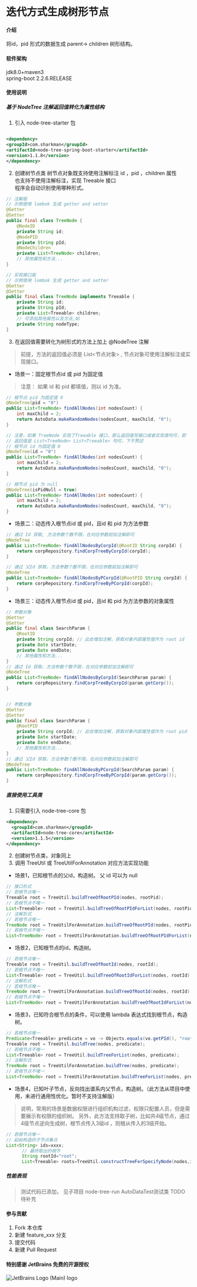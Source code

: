# 迭代方式生成树形节点

#### 介绍
将id，pid 形式的数据生成 parent-> children 树形结构。

#### 软件架构
jdk8.0+maven3  
spring-boot 2.2.6.RELEASE

#### 使用说明
##### 基于 NodeTree 注解返回值转化为属性结构
1. 引入 node-tree-starter 包

  ```xml

<dependency>
  <groupId>com.sharkman</groupId>
  <artifactId>node-tree-spring-boot-starter</artifactId>
  <version>1.1.8</version>
</dependency>
  ```

2. 创建树节点类
  树节点对象既支持使用注解标注 id ，pid ，children 属性  
  也支持不使用注解标注，实现 Treeable 接口  
  程序会自动识别使用哪种形式。

  ```java
  // 注解版
  // 示例使用 lombok 生成 getter and setter
  @Getter
  @Setter
  public final class TreeNode {
      @NodeID
      private String id;
      @NodePID
      private String pId;
      @NodeChildren
      private List<TreeNode> children;
      // 其他属性和方法...
  }

  // 实现接口版
  // 示例使用 lombok 生成 getter and setter
  @Getter
  @Setter
  public final class TreeNode implements Treeable {
      private String id;
      private String pId;
      private List<Treeable> children;
      // 可添加其他属性以及方法,如
      private String nodeType;
  }
  
  ```
3. 在返回值需要转化为树形式的方法上加上 @NodeTree 注解
> 前提，方法的返回值必须是 List<节点对象> , 节点对象可使用注解标注或实现接口。
  - 场景一：固定根节点id 或 pid 为固定值
  > 注意： 如果 id 和 pid 都填值，则以 id 为准。
  ```java
  // 根节点 pid 为固定值 0 
  @NodeTree(pid = "0")
  public List<TreeNode> findAllNodes(int nodesCount) {
      int maxChild = 2;
      return AutoData.makeRandomNodes(nodesCount, maxChild, "0");
  }
  
  // 注意，如果 TreeNode 实现了Treeable 接口，那么返回值写接口或者实现类均可，即
  // 返回值是 List<TreeNode> List<Treeable> 均可，下不赘述 
  // 根节点 id 为固定值 0
  @NodeTree(id = "0")
  public List<TreeNode> findAllNodes(int nodesCount) {
      int maxChild = 2;
      return AutoData.makeRandomNodes(nodesCount, maxChild, "0");
  }
  
  // 根节点 pid 为 null 
  @NodeTree(isPidNull = true)
  public List<TreeNode> findAllNodes(int nodesCount) {
      int maxChild = 2;
      return AutoData.makeRandomNodes(nodesCount, maxChild, "0");
  }
  ```
  
  - 场景二：动态传入根节点id 或 pid，且id 和 pid 为方法参数
  ```java
  // 通过 Id 获取, 方法参数个数不限，在对应参数前加注解即可
  @NodeTree
  public List<TreeNode> findAllNodesByCorpId(@RootID String corpId) {
      return corpRepository.findCorpTreeByCorpId(corpId);
  }
  
  // 通过 父Id 获取，方法参数个数不限，在对应参数前加注解即可
  @NodeTree
  public List<TreeNode> findAllNodesByPCorpId(@RootPID String corpId) {
      return corpRepository.findCorpTreeByPCorpId(corpId);
  }
  ```
  - 场景三：动态传入根节点id 或 pid，且id 和 pid 为方法参数的对象属性
  
  
  ```java
  // 参数对象
  @Getter
  @Setter
  public final class SearchParam {
      @RootID 
      private String corpId; // 此处增加注解，获取对象内部属性值作为 root id
      private Date startDate;
      private Date endDate;
      // 其他属性和方法...
  }
  // 通过 Id 获取，方法参数个数不限，在对应参数前加注解即可
  @NodeTree
  public List<TreeNode> findAllNodesByCorpId(SearchParam param) {
      return corpRepository.findCorpTreeByCorpId(param.getCorp());
  }
  
  
  // 参数对象
  @Getter
  @Setter
  public final class SearchParam {
      @RootPID 
      private String corpId; // 此处增加注解，获取对象内部属性值作为 root pid
      private Date startDate;
      private Date endDate;
      // 其他属性和方法...
  }
  // 通过 父Id 获取，方法参数个数不限，在对应参数前加注解即可
  @NodeTree
  public List<TreeNode> findAllNodesByPCorpId(SearchParam param) {
      return corpRepository.findCorpTreeByPCorpId(param.getCorp());
  }
  ```
##### 直接使用工具类
1. 只需要引入 node-tree-core 包
  ```xml
  <dependency>
    <groupId>com.sharkman</groupId>
    <artifactId>node-tree-core</artifactId>
    <version>1.1.5</version>
  </dependency>
  ```
2. 创建树节点类，对象同上
3. 调用 TreeUtil 或 TreeUtilForAnnotation 对应方法实现功能
  - 场景1，已知根节点的父id，构造树。 父 id 可以为 null
  ```java
  // 接口形式
  // 若根节点唯一 
  Treeable root = TreeUtil.buildTreeOfRootPId(nodes, rootPid);
  // 若根节点不唯一
  List<Treeable> root = TreeUtil.buildTreeOfRootPIdForList(nodes, rootPid);
  // 注解形式
  // 若根节点唯一 
  TreeNode root = TreeUtilForAnnotation.buildTreeOfRootPId(nodes, rootPid);
  // 若根节点不唯一
  List<TreeNode> root = TreeUtilForAnnotation.buildTreeOfRootPIdForList(nodes, rootPid);
  ```
  - 场景2，已知根节点的id，构造树。
  ```java
  // 若根节点唯一 
  Treeable root = TreeUtil.buildTreeOfRootId(nodes, rootId);
  // 若根节点不唯一
  List<Treeable> root = TreeUtil.buildTreeOfRootIdForList(nodes, rootId);
  // 注解形式
  // 若根节点唯一 
  TreeNode root = TreeUtilForAnnotation.buildTreeOfRootId(nodes, rootId);
  // 若根节点不唯一
  List<TreeNode> root = TreeUtilForAnnotation.buildTreeOfRootIdForList(nodes, rootId);
  ```
  - 场景3，已知符合根节点的条件，可以使用 lambda 表达式找到根节点，构造树。
  ```java
  // 若根节点唯一 
  Predicate<Treeable> predicate = vo -> Objects.equals(vo.getPId(), "root") && OrganEnum.isCorp(vo.getNodeType());
  Treeable root = TreeUtil.buildTree(nodes, predicate);
  // 若根节点不唯一
  List<Treeable> root = TreeUtil.buildTreeForList(nodes, predicate);
  // 注解形式
  TreeNode root = TreeUtilForAnnotation.buildTree(nodes, predicate);
  // 若根节点不唯一
  List<TreeNode> root = TreeUtilForAnnotation.buildTreeForList(nodes, predicate);
  ```
  - 场景4，已知叶子节点，反向找出谱系内父节点，构造树。（此方法从项目中使用，未进行通用性优化。暂时不支持注解版）
  
  > 说明，常用的场景是数据权限进行组织机构过滤，权限只配置人员，但是需要展示有权限的组织树。
  > 另外，此方法支持取子树，比如共4级节点，通过4级节点逆向生成树，根节点传入3级id ，则根从传入的3级开始。

  ```java
  // 若根节点唯一 
// 起始构造的子节点集合
  List<String> ids=xxxx;
        // 最终取出的根节
        String rootId="root";
        List<Treeable> roots=TreeUtil.constructTreeForSpecifyNode(nodes,ids,rootId);
  ```

##### 性能表现

> 测试代码已添加， 见子项目 node-tree-run AutoDataTest测试类 TODO 待补充

#### 参与贡献

1. Fork 本仓库
2. 新建 feature_xxx 分支
3. 提交代码
4. 新建 Pull Request

#### 特别感谢 JetBrains 免费的开源授权
![JetBrains Logo (Main) logo](https://resources.jetbrains.com/storage/products/company/brand/logos/jb_beam.png)